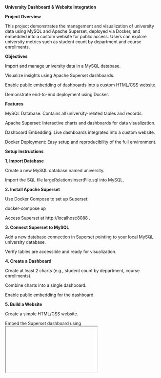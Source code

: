 **University Dashboard & Website Integration**

**Project Overview**

This project demonstrates the management and visualization of university data using MySQL and Apache Superset, deployed via Docker, and embedded into a custom website for public access. Users can explore university metrics such as student count by department and course enrollments.

**Objectives**

Import and manage university data in a MySQL database.

Visualize insights using Apache Superset dashboards.

Enable public embedding of dashboards into a custom HTML/CSS website.

Demonstrate end-to-end deployment using Docker.

**Features**

MySQL Database: Contains all university-related tables and records.

Apache Superset: Interactive charts and dashboards for data visualization.

Dashboard Embedding: Live dashboards integrated into a custom website.

Docker Deployment: Easy setup and reproducibility of the full environment.

**Setup Instructions**

**1. Import Database**

Create a new MySQL database named university.

Import the SQL file largeRelationsInsertFile.sql into MySQL.

**2. Install Apache Superset**

Use Docker Compose to set up Superset:

docker-compose up


Access Superset at http://localhost:8088
.

**3. Connect Superset to MySQL**

Add a new database connection in Superset pointing to your local MySQL university database.

Verify tables are accessible and ready for visualization.

**4. Create a Dashboard**

Create at least 2 charts (e.g., student count by department, course enrollments).

Combine charts into a single dashboard.

Enable public embedding for the dashboard.

**5. Build a Website**

Create a simple HTML/CSS website.

Embed the Superset dashboard using <iframe> or Superset's Embedded SDK.

Ensure the website displays the live dashboard without requiring login.

**Repository Structure**
UniversityDashboard/
│
├── docker-compose.yml
├── superset_config.py
├── largeRelationsInsertFile.sql
├── website/
│   ├── index.html
│   └── style.css
└── README.md

**Screenshots**

(Add a screenshot of your live website with the embedded dashboard here)

![Dashboard Screenshot](website/screenshot.png)


